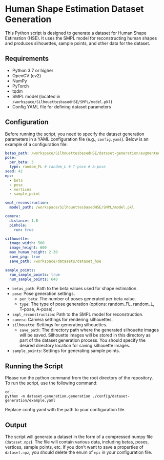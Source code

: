 # Human Shape Estimation Dataset Generation

This Python script is designed to generate a dataset for Human Shape Estimation (HSE). It uses the SMPL model for reconstructing human shapes and produces silhouettes, sample points, and other data for the dataset.

## Requirements

- Python 3.7 or higher
- OpenCV (cv2)
- NumPy
- PyTorch
- tqdm
- SMPL model (located in `/workspace/SilhouettesbasedHSE/SMPL/model.pkl`)
- Config YAML file for defining dataset parameters

## Configuration

Before running the script, you need to specify the dataset generation parameters in a YAML configuration file (e.g., `config.yaml`). Below is an example of a configuration file:

```yaml
betas_path: /workspace/SilhouettesbasedHSE/dataset-generation/augmented_betas.npy
pose:
  per_beta: 3
  type: random_FL # random_L # T-pose # A-pose
seed: 42
npz:
  - beta
  - pose
  - vertices
  - sample_point

smpl_reconstruction:
  model_path: /workspace/SilhouettesbasedHSE/SMPL/model.pkl

camera:
  distance: 1.8
  pinhole:
    run: true

silhouette:
  image_width: 500
  image_height: 600
  max_human_height: 2.30
  save_png: true
  save_path: /workspace/datasets/dataset_hse

sample_points:
  run_sample_points: true
  num_sample_points: 648
```

- `betas_path`: Path to the beta values used for shape estimation.
- `pose`: Pose generation settings.
    - `per_beta`: The number of poses generated per beta value.
    - `type`: The type of pose generation (options: random_FL, random_L, T-pose, A-pose).
- `smpl_reconstruction`: Path to the SMPL model for reconstruction.
- `camera`: Camera settings for rendering silhouettes.
- `silhouette`: Settings for generating silhouettes.
    - `save_path`: The directory path where the generated silhouette images will be saved. Silhouette images will be stored in this directory as part of the dataset generation process. You should specify the desired directory location for saving silhouette images.
- `sample_points`: Settings for generating sample points.

## Running the Script
Please run the python command from the root directory of the repository.
To run the script, use the following command:
```
cd ..
python -m dataset-generation.generation ./config/dataset-generation/example.yaml
```
Replace config.yaml with the path to your configuration file.

## Output
The script will generate a dataset in the form of a compressed numpy file (`dataset.npz`). The file will contain various data, including betas, poses, vertices, sample points, etc. If you don't want to save a properties of `dataset.npz`, you should delete the enum of `npz` in your configuration file.